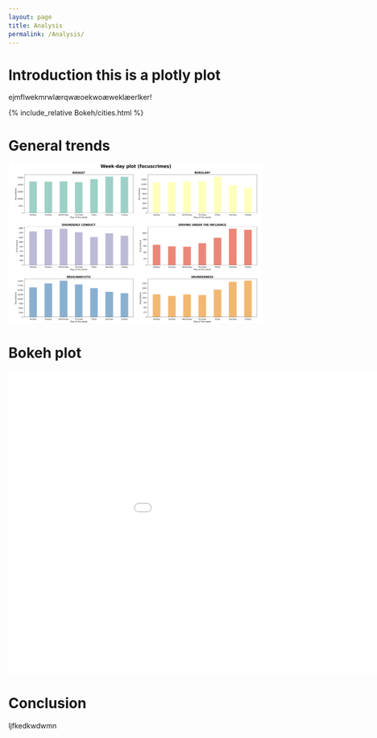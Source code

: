 ```yaml
---
layout: page
title: Analysis
permalink: /Analysis/
---
```






# Introduction this is a plotly plot
ejmflwekmrwlærqwæoekwoæweklæerlker!

{% include_relative Bokeh/cities.html %}

# General trends
![crime data](/Images/firstplot.png)


# Bokeh plot
<embed
       type="text/html" 
       src="/Bokeh/crime.html"
       width="1100"
       height="600"
/>

# Conclusion 
ljfkedkwdwmn